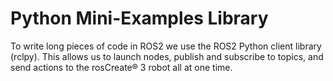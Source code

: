 # Python Mini-Examples Library  

To write long pieces of code in ROS2 we use the ROS2 Python client library (rclpy). This allows us to launch nodes, publish and subscribe to topics, and send actions to the rosCreate® 3 robot all at one time. 
